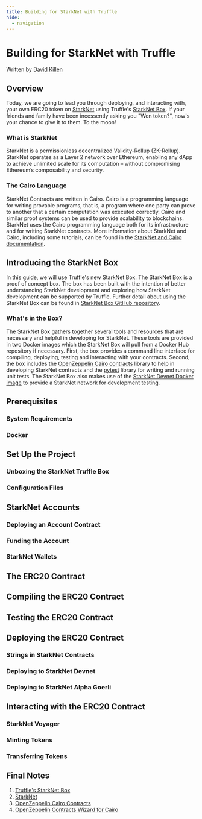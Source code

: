 ```yaml
---
title: Building for StarkNet with Truffle
hide:
  - navigation
---
```


# Building for StarkNet with Truffle

Written by [David Killen](https://twitter.com/DavidAKillen)

## Overview

Today, we are going to lead you through deploying, and interacting with, your own ERC20 token on [StarkNet](https://starknet.io/) using Truffle's [StarkNet Box](https://github.com/truffle-box/starknet-box). If your friends and family have been incessently asking you "Wen token?", now's your chance to give it to them. To the moon!

### What is StarkNet

StarkNet is a permissionless decentralized Validity-Rollup (ZK-Rollup). StarkNet operates as a Layer 2 network over Ethereum, enabling any dApp to achieve unlimited scale for its computation – without compromising Ethereum’s composability and security.

### The Cairo Language

StarkNet Contracts are written in Cairo. Cairo is a programming language for writing provable programs, that is, a program where one party can prove to another that a certain computation was executed correctly. Cairo and similar proof systems can be used to provide scalability to blockchains. StarkNet uses the Cairo programming language both for its infrastructure and for writing StarkNet contracts. More information about StarkNet and Cairo, including some tutorials, can be found in the [StarkNet and Cairo documentation](https://starknet.io/docs/index.html).

## Introducing the StarkNet Box

In this guide, we will use Truffle's new StarkNet Box. The StarkNet Box is a proof of concept box. The box has been built with the intention of better understanding StarkNet development and exploring how StarkNet development can be supported by Truffle. Further detail about using the StarkNet Box can be found in [StarkNet Box GitHub repository](https://github.com/truffle-box/starknet-box).

### What's in the Box?

The StarkNet Box gathers together several tools and resources that are necessary and helpful in developing for StarkNet. These tools are provided in two Docker images which the StarkNet Box will pull from a Docker Hub repository if necessary. First, the box provides a command line interface for compiling, deploying, testing and interacting with your contracts. Second, the box includes the [OpenZeppelin Cairo contracts](https://github.com/OpenZeppelin/cairo-contracts) library to help in developing StarkNet contracts and the [pytest](https://docs.pytest.org/en/7.1.x/index.html) library for writing and running unit tests. The StarkNet Box also makes use of the [StarkNet Devnet Docker image](https://hub.docker.com/r/shardlabs/starknet-devnet) to provide a StarkNet network for development testing. 

## Prerequisites

### System Requirements

### Docker

## Set Up the Project

### Unboxing the StarkNet Truffle Box

### Configuration Files

## StarkNet Accounts

### Deploying an Account Contract

### Funding the Account

### StarkNet Wallets

## The ERC20 Contract

## Compiling the ERC20 Contract

## Testing the ERC20 Contract

## Deploying the ERC20 Contract

### Strings in StarkNet Contracts

### Deploying to StarkNet Devnet

### Deploying to StarkNet Alpha Goerli

## Interacting with the ERC20 Contract

### StarkNet Voyager

### Minting Tokens

### Transferring Tokens

## Final Notes

1. [Truffle's StarkNet Box](https://github.com/truffle-box/starknet-box)
1. [StarkNet](https://starknet.io/)
1. [OpenZeppelin Cairo Contracts](https://github.com/OpenZeppelin/cairo-contracts)
1. [OpenZeppelin Contracts Wizard for Cairo](https://wizard.openzeppelin.com/cairo)